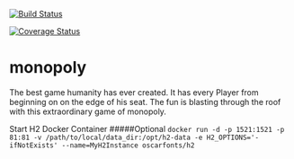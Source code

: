 [![Build Status](https://travis-ci.org/ju851bah/monopoly.svg?branch=master)](https://travis-ci.org/ju851bah/monopoly)

[![Coverage Status](https://coveralls.io/repos/github/ju851bah/monopoly/badge.svg?branch=master)](https://coveralls.io/github/ju851bah/monopoly?branch=master)

# monopoly

The best game humanity has ever created. It has every Player from beginning on on the edge of his seat. The fun is blasting through the roof with this extraordinary game of monopoly.



Start H2 Docker Container
#####Optional
`docker run -d -p 1521:1521 -p 81:81 -v /path/to/local/data_dir:/opt/h2-data -e H2_OPTIONS='-ifNotExists' --name=MyH2Instance oscarfonts/h2`